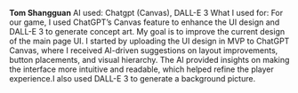 **Tom Shangguan**
AI used: Chatgpt (Canvas), DALL-E 3
What I used for: For our game, I used ChatGPT’s Canvas feature to enhance the UI design and DALL-E 3 to generate concept art. My goal is 
to improve the current design of the main page UI. I started by uploading the UI design in MVP to ChatGPT Canvas, where I received AI-driven 
suggestions on layout improvements, button placements, and visual hierarchy. The AI provided insights on making the interface more intuitive 
and readable, which helped refine the player experience.I also used DALL-E 3 to generate a background picture.
